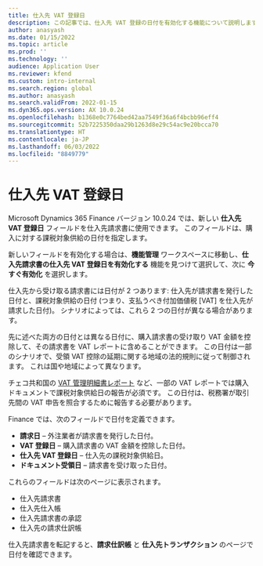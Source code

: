 ```yaml
---
title: 仕入先 VAT 登録日
description: この記事では、仕入先 VAT 登録の日付を有効化する機能について説明します
author: anasyash
ms.date: 01/15/2022
ms.topic: article
ms.prod: ''
ms.technology: ''
audience: Application User
ms.reviewer: kfend
ms.custom: intro-internal
ms.search.region: global
ms.author: anasyash
ms.search.validFrom: 2022-01-15
ms.dyn365.ops.version: AX 10.0.24
ms.openlocfilehash: b1368e0c7764bed42aa7549f36a6f4bcbb96eff4
ms.sourcegitcommit: 52b7225350daa29b1263d8e29c54ac9e20bcca70
ms.translationtype: HT
ms.contentlocale: ja-JP
ms.lasthandoff: 06/03/2022
ms.locfileid: "8849779"
---
```

# <a name="date-of-vendor-vat-register"></a>仕入先 VAT 登録日

Microsoft Dynamics 365 Finance バージョン 10.0.24 では、新しい **仕入先 VAT 登録日** フィールドを仕入先請求書に使用できます。 このフィールドは、購入に対する課税対象供給の日付を指定します。

新しいフィールドを有効化する場合は、**機能管理** ワークスペースに移動し、**仕入先請求書の仕入先 VAT 登録日を有効化する** 機能を見つけて選択して、次に **今すぐ有効化** を選択します。

仕入先から受け取る請求書には日付が 2 つあります: 仕入先が請求書を発行した日付と、課税対象供給の日付 (つまり、支払うべき付加価値税 [VAT] を仕入先が請求した日付)。 シナリオによっては、これら 2 つの日付が異なる場合があります。

先に述べた両方の日付とは異なる日付に、購入請求書の受け取り VAT 金額を控除して、その請求書を VAT レポートに含めることができます。 この日付は一部のシナリオで、受領 VAT 控除の延期に関する地域の法的規則に従って制御されます。 これは国や地域によって異なります。

チェコ共和国の [VAT 管理明細書レポート](emea-cze-vat-declaration-tax-declaration-model.md#vat-control-statement) など、一部の VAT レポートでは購入ドキュメントで課税対象供給日の報告が必須です。 この日付は、税務署が取引先間の VAT 申告を照合するために報告する必要があります。

Finance では、次のフィールドで日付を定義できます。

- **請求日** – 外注業者が請求書を発行した日付。
- **VAT 登録日** – 購入請求書の VAT 金額を控除した日付。
- **仕入先 VAT 登録日** – 仕入先の課税対象供給日。
- **ドキュメント受領日** – 請求書を受け取った日付。

これらのフィールドは次のページに表示されます。

- 仕入先請求書
- 仕入先仕入帳
- 仕入先請求書の承認
- 仕入先の請求仕訳帳

仕入先請求書を転記すると、**請求仕訳帳** と **仕入先トランザクション** のページで日付を確認できます。
